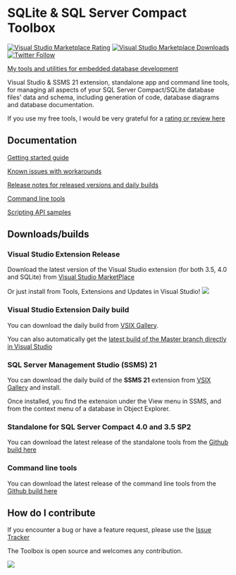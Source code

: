 # SQLite & SQL Server Compact Toolbox

[![Visual Studio Marketplace Rating](https://img.shields.io/visual-studio-marketplace/r/ErikEJ.SQLServerCompactSQLiteToolbox)](https://marketplace.visualstudio.com/items?itemName=ErikEJ.SQLServerCompactSQLiteToolbox&ssr=false#review-details)
[![Visual Studio Marketplace Downloads](https://img.shields.io/visual-studio-marketplace/i/ErikEJ.SQLServerCompactSQLiteToolbox)](https://marketplace.visualstudio.com/items?itemName=ErikEJ.SQLServerCompactSQLiteToolbox&ssr=false#review-details)
[![Twitter Follow](https://img.shields.io/twitter/follow/ErikEJ.svg?style=social&label=Follow)](https://twitter.com/ErikEJ)

[My tools and utilities for embedded database development](http://erikej.github.io/SqlCeToolbox/)

Visual Studio & SSMS 21 extension, standalone app and command line tools, for managing all aspects of your SQL Server Compact/SQLite database files' data and schema, including generation of code, database diagrams and database documentation.

If you use my free tools, I would be very grateful for a [rating or review here](https://marketplace.visualstudio.com/items?itemName=ErikEJ.SQLServerCompactSQLiteToolbox#review-details)

## Documentation

[Getting started guide](https://github.com/ErikEJ/SqlCeToolbox/wiki)

[Known issues with workarounds](https://github.com/ErikEJ/SqlCeToolbox/wiki/Known-issues)

[Release notes for released versions and daily builds](https://github.com/ErikEJ/SqlCeToolbox/wiki/Release-notes)

[Command line tools](https://github.com/ErikEJ/SqlCeToolbox/wiki/Command-line-tools)

[Scripting API samples](https://github.com/ErikEJ/SqlCeToolbox/wiki/Scripting-API-samples)

## Downloads/builds

### Visual Studio Extension Release

Download the latest version of the Visual Studio extension (for both 3.5, 4.0 and SQLite) from [Visual Studio MarketPlace](https://marketplace.visualstudio.com/items?itemName=ErikEJ.SQLServerCompactSQLiteToolbox)

Or just install from Tools, Extensions and Updates in Visual Studio! ![](https://github.com/ErikEJ/SqlCeToolbox/blob/master/img/ext.png)

### Visual Studio Extension Daily build

You can download the daily build from [VSIX Gallery](https://www.vsixgallery.com/extension/41521019-e4c7-480c-8ea8-fc4a2c6f50aa).

You can also automatically get the [latest build of the Master branch directly in Visual Studio](https://github.com/ErikEJ/SqlCeToolbox/wiki/Subscribing-to-latest-%22daily%22-build)

### SQL Server Management Studio (SSMS) 21

You can download the daily build of the **SSMS 21** extension from [VSIX Gallery](https://www.vsixgallery.com/extension/d6c77c32-fe4b-4f6d-ad5d-f7b755212760) and install.

Once installed, you find the extension under the View menu in SSMS, and from the context menu of a database in Object Explorer.

### Standalone for SQL Server Compact 4.0 and 3.5 SP2

You can download the latest release of the standalone tools from the [Github build here](https://github.com/ErikEJ/SqlCeToolbox/actions/workflows/vsix.yml)

### Command line tools

You can download the latest release of the command line tools from the [Github build here](https://github.com/ErikEJ/SqlCeToolbox/actions/workflows/vsix.yml)

## How do I contribute

If you encounter a bug or have a feature request, please use the [Issue Tracker](https://github.com/ErikEJ/SqlCeToolbox/issues/new)

The Toolbox is open source and welcomes any contribution.

![](https://github.com/ErikEJ/SqlCeToolbox/blob/master/img/toolbox1.png)
